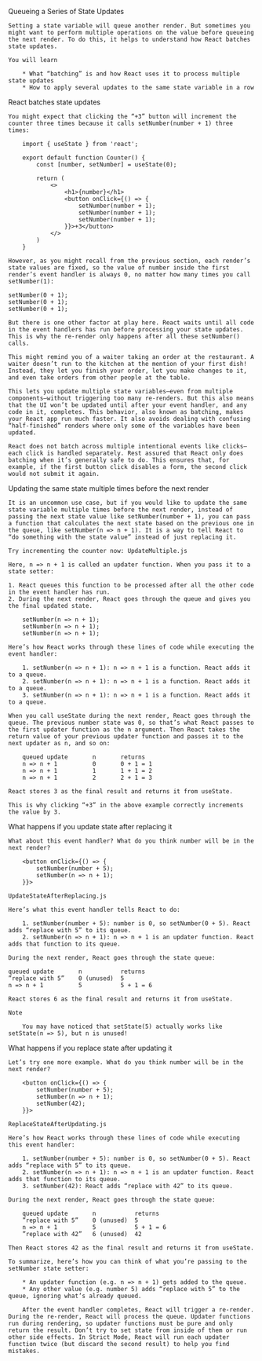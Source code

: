 Queueing a Series of State Updates

    Setting a state variable will queue another render. But sometimes you might want to perform multiple operations on the value before queueing the next render. To do this, it helps to understand how React batches state updates.

    You will learn

        * What “batching” is and how React uses it to process multiple state updates
        * How to apply several updates to the same state variable in a row

React batches state updates

    You might expect that clicking the “+3” button will increment the counter three times because it calls setNumber(number + 1) three times:

        import { useState } from 'react';

        export default function Counter() {
            const [number, setNumber] = useState(0);

            return (
                <>
                    <h1>{number}</h1>
                    <button onClick={() => {
                        setNumber(number + 1);
                        setNumber(number + 1);
                        setNumber(number + 1);
                    }}>+3</button>
                </>
            )
        }

    However, as you might recall from the previous section, each render’s state values are fixed, so the value of number inside the first render’s event handler is always 0, no matter how many times you call setNumber(1):

    setNumber(0 + 1);
    setNumber(0 + 1);
    setNumber(0 + 1);

    But there is one other factor at play here. React waits until all code in the event handlers has run before processing your state updates. This is why the re-render only happens after all these setNumber() calls.

    This might remind you of a waiter taking an order at the restaurant. A waiter doesn’t run to the kitchen at the mention of your first dish! Instead, they let you finish your order, let you make changes to it, and even take orders from other people at the table.

    This lets you update multiple state variables—even from multiple components—without triggering too many re-renders. But this also means that the UI won’t be updated until after your event handler, and any code in it, completes. This behavior, also known as batching, makes your React app run much faster. It also avoids dealing with confusing “half-finished” renders where only some of the variables have been updated.

    React does not batch across multiple intentional events like clicks—each click is handled separately. Rest assured that React only does batching when it’s generally safe to do. This ensures that, for example, if the first button click disables a form, the second click would not submit it again.

Updating the same state multiple times before the next render

    It is an uncommon use case, but if you would like to update the same state variable multiple times before the next render, instead of passing the next state value like setNumber(number + 1), you can pass a function that calculates the next state based on the previous one in the queue, like setNumber(n => n + 1). It is a way to tell React to “do something with the state value” instead of just replacing it.

    Try incrementing the counter now: UpdateMultiple.js

    Here, n => n + 1 is called an updater function. When you pass it to a state setter:

    1. React queues this function to be processed after all the other code in the event handler has run.
    2. During the next render, React goes through the queue and gives you the final updated state.

        setNumber(n => n + 1);
        setNumber(n => n + 1);
        setNumber(n => n + 1);

    Here’s how React works through these lines of code while executing the event handler:

        1. setNumber(n => n + 1): n => n + 1 is a function. React adds it to a queue.
        2. setNumber(n => n + 1): n => n + 1 is a function. React adds it to a queue.
        3. setNumber(n => n + 1): n => n + 1 is a function. React adds it to a queue.

    When you call useState during the next render, React goes through the queue. The previous number state was 0, so that’s what React passes to the first updater function as the n argument. Then React takes the return value of your previous updater function and passes it to the next updater as n, and so on:

        queued update	    n	    returns
        n => n + 1	        0	    0 + 1 = 1
        n => n + 1	        1	    1 + 1 = 2
        n => n + 1	        2	    2 + 1 = 3

    React stores 3 as the final result and returns it from useState.

    This is why clicking “+3” in the above example correctly increments the value by 3.

What happens if you update state after replacing it

    What about this event handler? What do you think number will be in the next render?

        <button onClick={() => {
            setNumber(number + 5);
            setNumber(n => n + 1);
        }}>

    UpdateStateAfterReplacing.js

    Here’s what this event handler tells React to do:

        1. setNumber(number + 5): number is 0, so setNumber(0 + 5). React adds “replace with 5” to its queue.
        2. setNumber(n => n + 1): n => n + 1 is an updater function. React adds that function to its queue.

    During the next render, React goes through the state queue:

    queued update       n           returns
    ”replace with 5”	0 (unused)	5
    n => n + 1	        5	        5 + 1 = 6

    React stores 6 as the final result and returns it from useState.

    Note

        You may have noticed that setState(5) actually works like setState(n => 5), but n is unused!

What happens if you replace state after updating it

    Let’s try one more example. What do you think number will be in the next render?

        <button onClick={() => {
            setNumber(number + 5);
            setNumber(n => n + 1);
            setNumber(42);
        }}>

    ReplaceStateAfterUpdating.js

    Here’s how React works through these lines of code while executing this event handler:

        1. setNumber(number + 5): number is 0, so setNumber(0 + 5). React adds “replace with 5” to its queue.
        2. setNumber(n => n + 1): n => n + 1 is an updater function. React adds that function to its queue.
        3. setNumber(42): React adds “replace with 42” to its queue.

    During the next render, React goes through the state queue:

        queued update	    n	        returns
        ”replace with 5”	0 (unused)	5
        n => n + 1	        5	        5 + 1 = 6
        ”replace with 42”	6 (unused)	42

    Then React stores 42 as the final result and returns it from useState.

    To summarize, here’s how you can think of what you’re passing to the setNumber state setter:

        * An updater function (e.g. n => n + 1) gets added to the queue.
        * Any other value (e.g. number 5) adds “replace with 5” to the queue, ignoring what’s already queued.

        After the event handler completes, React will trigger a re-render. During the re-render, React will process the queue. Updater functions run during rendering, so updater functions must be pure and only return the result. Don’t try to set state from inside of them or run other side effects. In Strict Mode, React will run each updater function twice (but discard the second result) to help you find mistakes.
